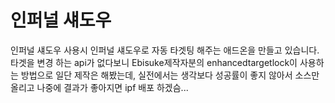# 인퍼널 섀도우
인퍼널 섀도우 사용시 인퍼널 섀도우로 자동 타겟팅 해주는 애드온을 만들고 있습니다.
타겟을 변경 하는 api가 없다보니 Ebisuke제작자분의 enhancedtargetlock이 사용하는 방법으로 일단 제작은 해봤는데, 실전에서는 생각보다 성공률이 좋지 않아서 소스만 올리고 나중에 결과가 좋아지면 ipf 배포 하겠슴...
